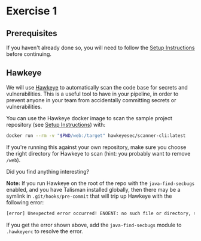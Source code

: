 # Exercise 1

## Prerequisites

If you haven't already done so, you will need to follow the [Setup Instructions](00_setup.md) before
continuing.

## Hawkeye

We will use [Hawkeye](https://github.com/hawkeyesec/scanner-cli) to automatically scan the code
base for secrets and vulnerabilities. This is a useful tool to have in your pipeline, in order to
prevent anyone in your team from accidentally committing secrets or vulnerabilities.

You can use the Hawkeye docker image to scan the sample project repository (see [Setup Instructions](00_setup.md)) with:

```bash
docker run --rm -v "$PWD/web:/target" hawkeyesec/scanner-cli:latest
```

If you're running this against your own repository, make sure you choose the right directory for Hawkeye to scan (hint: you probably want to remove `/web`).

Did you find anything interesting?

**Note:** If you run Hawkeye on the root of the repo with the `java-find-secbugs` enabled, and you
have Talisman installed globally, then there may be a symlink in `.git/hooks/pre-commit` that will
trip up Hawkeye with the following error:

```txt
[error] Unexpected error occurred! ENOENT: no such file or directory, stat '/target/.git/hooks/pre-commit'
```

If you get the error shown above, add the `java-find-secbugs` module  to `.hawkeyerc` to resolve the error.
